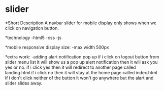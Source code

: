 # slider
  *Short Description
A navbar slider for mobile display only shows when we click on navigation button.

*technology
  -html5
  -css
  -js
  
*mobile responsive display size:
  -max width 500px
  
*extra work:
  -adding alart notification pop up 
    if i click on logout button from slider menu list it will show us a pop up alert notification then it will ask you yes or no.
    if i click yes then it will redirect to another page called landing.html
    if i click no then it will stay at the home page called index.html
    if i don't click neither of the button it won't go anywhere but the alart and slider slides away.

